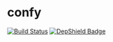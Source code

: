 # confy

[![Build Status](https://travis-ci.org/nbyl/confy.svg?branch=master)](https://travis-ci.org/nbyl/confy)
[![DepShield Badge](https://depshield.sonatype.org/badges/{owner}/{repository}/depshield.svg)](https://depshield.github.io) 
